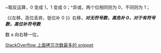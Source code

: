 ~取反运算，0 变成 1，1 变成 0；^异或，两个位相同则为 0，不同则为 1；

《《左移，高位丢弃，低位补 0
》》右移，**_对无符号数，高危补 0，对于有符号数，高位补符号数_**

数 a 向右移一位，

[StackOverflow 上面拷贝次数最多的 snippet](https://programming.guide/worlds-most-copied-so-snippet.html)
